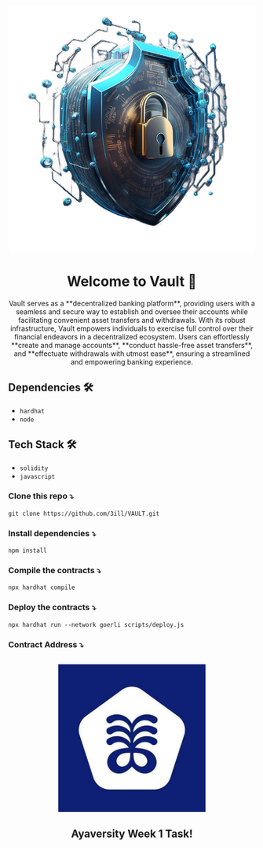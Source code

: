 <p align="center"><a href="/" target="_blank"><img src="https://github.com/3ill/VAULT/blob/main/assets/vault.png" width="500"></a></p>

<h1 align="center">Welcome to Vault 👋</h1>

<p align="center">Vault serves as a **decentralized banking platform**, providing users with a seamless and secure way to establish and oversee their accounts while facilitating convenient asset transfers and withdrawals. With its robust infrastructure, Vault empowers individuals to exercise full control over their financial endeavors in a decentralized ecosystem. Users can effortlessly **create and manage accounts**, **conduct hassle-free asset transfers**, and **effectuate withdrawals with utmost ease**, ensuring a streamlined and empowering banking experience.</p>

## Dependencies 🛠

- `hardhat`
- `node`

## Tech Stack 🛠

- `solidity`
- `javascript`

### Clone this repo ⤵

```cli
git clone https://github.com/3ill/VAULT.git
```

### Install dependencies ⤵

```cli
npm install
```

### Compile the contracts ⤵

```cli
npx hardhat compile
```

### Deploy the contracts ⤵

```cli
npx hardhat run --network goerli scripts/deploy.js

```

### Contract Address ⤵

```cli

```

<p align="center"><a href="/" target="_blank"><img src="https://github.com/3ill/VOT3/blob/main/assets/aya.jpg" width="300"></a></p>
<h2 align="center">Ayaversity Week 1 Task!</h2>
